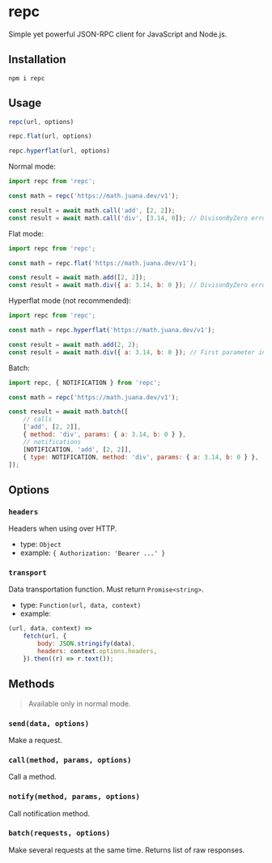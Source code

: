 # repc

Simple yet powerful JSON-RPC client for JavaScript and Node.js.

## Installation

```shell
npm i repc
```

## Usage

```javascript
repc(url, options)

repc.flat(url, options)

repc.hyperflat(url, options)
```

Normal mode:

```javascript
import repc from 'repc';

const math = repc('https://math.juana.dev/v1');

const result = await math.call('add', [2, 2]);
const result = await math.call('div', [3.14, 0]); // DivisonByZero error
```

Flat mode:

```javascript
import repc from 'repc';

const math = repc.flat('https://math.juana.dev/v1');

const result = await math.add([2, 2]);
const result = await math.div({ a: 3.14, b: 0 }); // DivisonByZero error
```

Hyperflat mode (not recommended):

```javascript
import repc from 'repc';

const math = repc.hyperflat('https://math.juana.dev/v1');

const result = await math.add(2, 2);
const result = await math.div({ a: 3.14, b: 0 }); // First parameter invalid type error
```

Batch:

```javascript
import repc, { NOTIFICATION } from 'repc';

const math = repc('https://math.juana.dev/v1');

const result = await math.batch([
    // calls
    ['add', [2, 2]],
    { method: 'div', params: { a: 3.14, b: 0 } },
    // notifications
    [NOTIFICATION, 'add', [2, 2]],
    { type: NOTIFICATION, method: 'div', params: { a: 3.14, b: 0 } },
]);
```

## Options

### `headers`

Headers when using over HTTP.

- type: `Object`
- example: `{ Authorization: 'Bearer ...' }`

### `transport`

Data transportation function. Must return `Promise<string>`.

- type: `Function(url, data, context)`
- example:

```javascript
(url, data, context) =>
    fetch(url, {
        body: JSON.stringify(data),
        headers: context.options.headers,
    }).then((r) => r.text());
```

## Methods

> Available only in normal mode.

### `send(data, options)`

Make a request.

### `call(method, params, options)`

Call a method.

### `notify(method, params, options)`

Call notification method.

### `batch(requests, options)`

Make several requests at the same time.
Returns list of raw responses.
